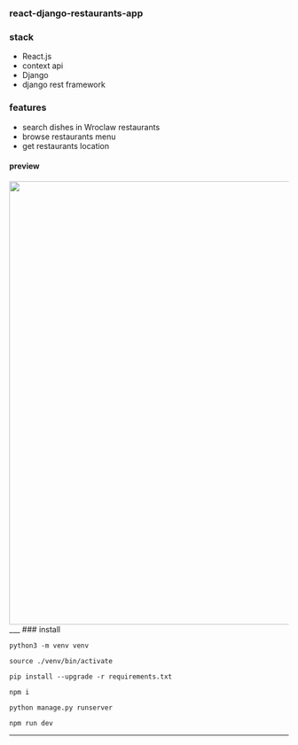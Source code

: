 ### react-django-restaurants-app


### stack
* React.js
* context api
* Django
* django rest framework

### features
* search dishes in Wroclaw restaurants
* browse restaurants menu
* get restaurants location



#### preview
<img src="./preview.gif" width="800px" />
___
### install


```
python3 -m venv venv
```
```
source ./venv/bin/activate
```
```
pip install --upgrade -r requirements.txt
```
```
npm i
```
```
python manage.py runserver
```
```
npm run dev
```
___